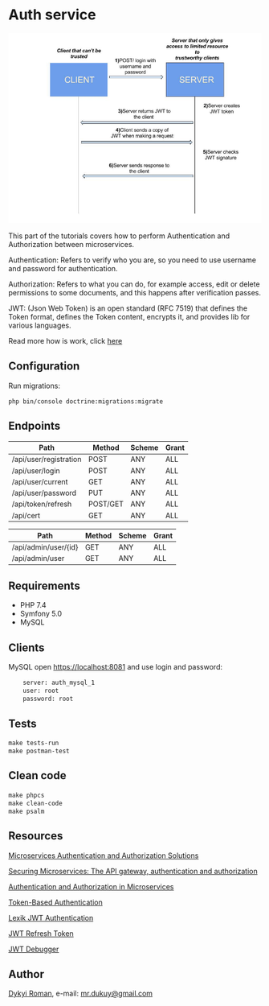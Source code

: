 Auth service
=======

![image](docs/auth.jpeg)

This part of the tutorials covers how to perform Authentication and Authorization between microservices.

Authentication: Refers to verify who you are, so you need to use username and password for authentication.

Authorization: Refers to what you can do, for example access, edit or delete permissions to some documents, and this happens after verification passes.

JWT: (Json Web Token) is an open standard (RFC 7519) that defines the Token format, defines the Token content, encrypts it, and provides lib for various languages.

Read more how is work, click [here](JWT.md)

## Configuration

Run migrations:

```
php bin/console doctrine:migrations:migrate 
```

## Endpoints

| Path                    | Method  | Scheme | Grant |
| ----------------------  | ------- | ------ | ----- |
| /api/user/registration  | POST    | ANY    | ALL   |
| /api/user/login         | POST    | ANY    | ALL   |
| /api/user/current       | GET     | ANY    | ALL   |
| /api/user/password      | PUT     | ANY    | ALL   |
| /api/token/refresh      | POST/GET| ANY    | ALL   |
| /api/cert               | GET     | ANY    | ALL   |

| Path                    | Method  | Scheme | Grant |
| ----------------------  | ------- | ------ | ----- |
| /api/admin/user/{id}    | GET     | ANY    | ALL   |
| /api/admin/user         | GET     | ANY    | ALL   |

## Requirements

* PHP 7.4
* Symfony 5.0
* MySQL

## Clients

MySQL open [https://localhost:8081](https://localhost:8888) and use login and password:

```
    server: auth_mysql_1
    user: root
    password: root
```

## Tests

```
make tests-run
make postman-test
```

## Clean code

```
make phpcs
make clean-code
make psalm
```

## Resources

[Microservices Authentication and Authorization Solutions](https://medium.com/tech-tajawal/microservice-authentication-and-authorization-solutions-e0e5e74b248a)

[Securing Microservices: The API gateway, authentication and authorization](https://sdtimes.com/apis/securing-microservices-the-api-gateway-authentication-and-authorization/)

[Authentication and Authorization in Microservices](https://dzone.com/articles/authentication-and-authorization-in-microservices)

[Token-Based Authentication](https://gist.github.com/zmts/802dc9c3510d79fd40f9dc38a12bccfc)

[Lexik JWT Authentication](https://github.com/lexik/LexikJWTAuthenticationBundle/blob/master/Resources/doc/index.md)

[JWT Refresh Token](https://github.com/markitosgv/JWTRefreshTokenBundle)

[JWT Debugger](https://jwt.io/)
    
## Author
[Dykyi Roman](https://www.linkedin.com/in/roman-dykyi-43428543/), e-mail: [mr.dukuy@gmail.com](mailto:mr.dukuy@gmail.com)
